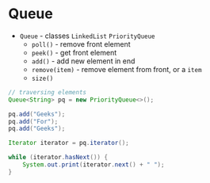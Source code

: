 # Queue

- `Queue` - classes `LinkedList` `PriorityQueue`
    - `poll()` - remove front element
    - `peek()` - get front element
    - `add()` - add new element in end
    - `remove(item)` - remove element from front, or a `item`
    - `size()`

```java
// traversing elements
Queue<String> pq = new PriorityQueue<>();

pq.add("Geeks");
pq.add("For");
pq.add("Geeks");

Iterator iterator = pq.iterator();

while (iterator.hasNext()) {
    System.out.print(iterator.next() + " ");
}
```
